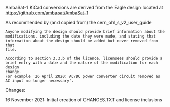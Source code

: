 AmbaSat-1 KiCad conversions are derived from the Eagle design located at https://github.com/ambasat/AmbaSat-1

As recommended by (and copied from) the cern_ohl_s_v2_user_guide

	Anyone modifying the design should provide brief information about the
	modifications, including the date they were made, and stating that
	information about the design should be added but never removed from that
	file. 

	According to section 3.3.b of the licence, licensees should provide a
	brief entry with a date and the nature of the modification for each design 
	change. 
	For example '26 April 2020: AC/DC power converter circuit removed as AC input no longer necessary'.

Changes:

16 November 2021: Initial creation of CHANGES.TXT and license inclusions

